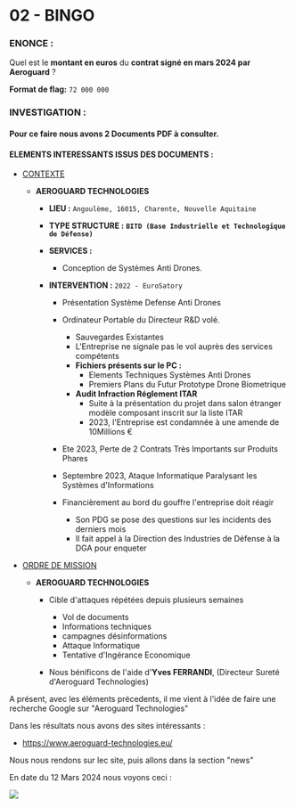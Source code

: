 
# 02 - BINGO

### ENONCE :

Quel est le **montant en euros** du **contrat signé en mars 2024 par Aeroguard** ? 

**Format de flag:** `72 000 000` 

### INVESTIGATION :

#### Pour ce faire nous avons 2 Documents PDF à consulter.

#### ELEMENTS INTERESSANTS ISSUS DES DOCUMENTS :

- [CONTEXTE](./../01_la_mission/assets/documents/CONTEXTE.pdf)

  - **AEROGUARD TECHNOLOGIES**
    - **LIEU :** `Angoulème, 16015, Charente, Nouvelle Aquitaine`

    - **TYPE STRUCTURE :** **`BITD (Base Industrielle et Technologique de Défense)`**

    - **SERVICES :**
      - Conception de Systèmes Anti Drones.

    - **INTERVENTION :** `2022 - EuroSatory`
      - Présentation Système Defense Anti Drones
      - Ordinateur Portable du Directeur R&D volé.
        - Sauvegardes Existantes
        - L'Entreprise ne signale pas le vol auprès des services compétents
        - **Fichiers présents sur le PC :**
          - Elements Techniques Systèmes Anti Drones
          - Premiers Plans du Futur Prototype Drone Biometrique
        - **Audit Infraction Réglement ITAR**
          - Suite à la présentation du projet dans salon étranger modèle composant inscrit sur la liste ITAR
          - 2023, l'Entreprise est condamnée à une amende de 10Millions €  

      - Ete 2023, Perte de 2 Contrats Très Importants sur Produits Phares
      - Septembre 2023, Ataque Informatique Paralysant les Systèmes d'Informations
      - Financièrement au bord du gouffre l'entreprise doit réagir
        - Son PDG se pose des questions sur les incidents des derniers mois
        - Il fait appel à la Direction des Industries de Défense à la DGA pour enqueter    

- [ORDRE DE MISSION](./../01_la_mission/assets/documents/ORDRE_DE_MISSION.pdf)

  - **AEROGUARD TECHNOLOGIES**
    - Cible d'attaques répétées depuis plusieurs semaines
      - Vol de documents
      - Informations techniques
      - campagnes désinformations
      - Attaque Informatique
      - Tentative d'Ingérance Economique

    - Nous bénificons de l'aide d'**Yves FERRANDI**, (Directeur Sureté d'Aeroguard Technologies)


A présent, avec les éléments précedents, il me vient à l'idée de faire une recherche Google sur "Aeroguard Technologies"

Dans les résultats nous avons des sites intéressants :

- https://www.aeroguard-technologies.eu/

Nous nous rendons sur lec site, puis allons dans la section "news"

En date du 12 Mars 2024 nous voyons ceci :

![](./assets/images/Screenshot%202024-11-15%20at%2001-24-57%20News%20–%20Aeroguard%20Technologies.png)
